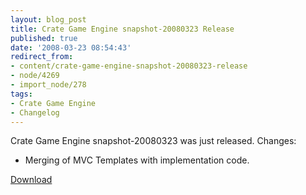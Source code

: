 ```yaml
---
layout: blog_post
title: Crate Game Engine snapshot-20080323 Release
published: true
date: '2008-03-23 08:54:43'
redirect_from:
- content/crate-game-engine-snapshot-20080323-release
- node/4269
- import_node/278
tags:
- Crate Game Engine
- Changelog
---
```


Crate Game Engine snapshot-20080323 was just released. Changes:

-   Merging of MVC Templates with implementation code.

[Download](http://code.google.com/p/crategameengine/downloads/list)
